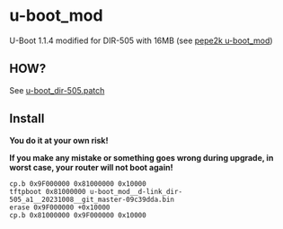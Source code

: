 # u-boot_mod
U-Boot 1.1.4 modified for DIR-505 with 16MB (see [pepe2k u-boot_mod](https://github.com/pepe2k/u-boot_mod))


## HOW?
See [u-boot_dir-505.patch](u-boot_dir-505.patch)


## Install

**You do it at your own risk!**

**If you make any mistake or something goes wrong during upgrade, in worst case, your router will not boot again!**

```
cp.b 0x9F000000 0x81000000 0x10000
tftpboot 0x81000000 u-boot_mod__d-link_dir-505_a1__20231008__git_master-09c39dda.bin
erase 0x9F000000 +0x10000
cp.b 0x81000000 0x9F000000 0x10000
```
